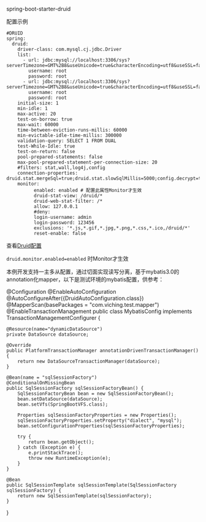spring-boot-starter-druid

配置示例
```
#DRUID
spring:  
  druid:
    driver-class: com.mysql.cj.jdbc.Driver
    list: 
      - url: jdbc:mysql://localhost:3306/sys?serverTimezone=GMT%2B8&useUnicode=true&characterEncoding=utf8&useSSL=false
        username: root
        password: root
      - url: jdbc:mysql://localhost:3306/sys?serverTimezone=GMT%2B8&useUnicode=true&characterEncoding=utf8&useSSL=false
        username: root
        password: root
    initial-size: 1
    min-idle: 1
    max-active: 20
    test-on-borrow: true
    max-wait: 60000
    time-between-eviction-runs-millis: 60000
    min-evictable-idle-time-millis: 300000
    validation-query: SELECT 1 FROM DUAL
    test-While-Idle: true
    test-on-return: false
    pool-prepared-statements: false
    max-pool-prepared-statement-per-connection-size: 20
    #filters: stat,wall,log4j,config
    connection-properties: druid.stat.mergeSql=true;druid.stat.slowSqlMillis=5000;config.decrypt=true    
    monitor:
          enabled: enabled # 配置此属性Monitor才生效
          druid-stat-view: /druid/*
          druid-web-stat-filter: /*
          allow: 127.0.0.1
          #deny: 
          login-username: admin
          login-password: 123456
          exclusions: '*.js,*.gif,*.jpg,*.png,*.css,*.ico,/druid/*'
          reset-enable: false
```

查看[Druid配置](https://github.com/alibaba/druid/wiki/DruidDataSource配置属性列表)

`druid.monitor.enabled=enabled` 时Monitor才生效

本例开发支持一主多从配置，通过切面实现读写分离，基于mybatis3.0的annotation化mapper，以下是测试环境的mybatis配置，供参考：

@Configuration
@EnableAutoConfiguration
@AutoConfigureAfter({DruidAutoConfiguration.class})
@MapperScan(basePackages = "com.viching.test.mapper")
@EnableTransactionManagement
public class MybatisConfig implements TransactionManagementConfigurer {
	
    @Resource(name="dynamicDataSource")
    private DataSource dataSource;

    @Override
    public PlatformTransactionManager annotationDrivenTransactionManager() {
        return new DataSourceTransactionManager(dataSource);
    }

    @Bean(name = "sqlSessionFactory")
    @ConditionalOnMissingBean
    public SqlSessionFactory sqlSessionFactoryBean() {
        SqlSessionFactoryBean bean = new SqlSessionFactoryBean();
        bean.setDataSource(dataSource);
        bean.setVfs(SpringBootVFS.class);
        
        Properties sqlSessionFactoryProperties = new Properties();
        sqlSessionFactoryProperties.setProperty("dialect", "mysql");
        bean.setConfigurationProperties(sqlSessionFactoryProperties);
        
        try {
            return bean.getObject();
        } catch (Exception e) {
            e.printStackTrace();
            throw new RuntimeException(e);
        }
    }

    @Bean
    public SqlSessionTemplate sqlSessionTemplate(SqlSessionFactory sqlSessionFactory) {
        return new SqlSessionTemplate(sqlSessionFactory);
    }
}